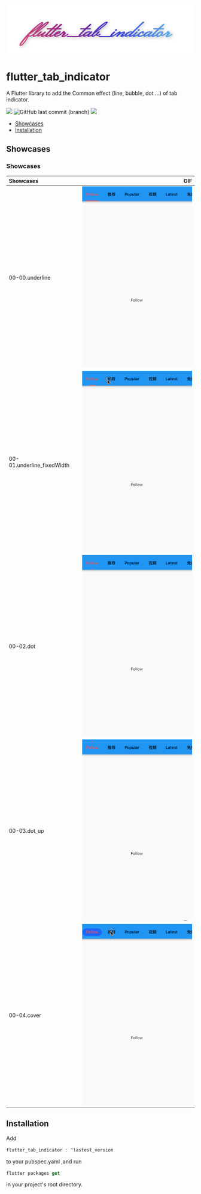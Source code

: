 ![](https://github.com/CrabMen/CMResources/blob/master/flutter_tab_indicator/flutter_tab_indicator_logo.jpeg)
# flutter_tab_indicator
A Flutter library to add the Common effect (line, bubble, dot ...) of tab indicator.

![](https://img.shields.io/pub/v/flutter_tab_indicator)
![GitHub last commit (branch)](https://img.shields.io/github/last-commit/CrabMen/flutter_tab_indicator/main)
![](https://img.shields.io/apm/l/vim-mode.svg)

* [Showcases](#screenshots)
* [Installation](#installation)



## <a id="screenshots"></a>Showcases

### <a id="screenshots-basic"></a>Showcases

| Showcases    |    GIF|
| :-------- | --------:| 
|00-00.underline |![](https://raw.githubusercontent.com/CrabMen/CMResources/master/flutter_tab_indicator/flutter_tab_indicator00.gif)|
|00-01.underline_fixedWidth |![](https://raw.githubusercontent.com/CrabMen/CMResources/master/flutter_tab_indicator/flutter_tab_indicator01.gif)|
|00-02.dot |![](https://raw.githubusercontent.com/CrabMen/CMResources/master/flutter_tab_indicator/flutter_tab_indicator02.gif)|
|00-03.dot_up |![](https://raw.githubusercontent.com/CrabMen/CMResources/master/flutter_tab_indicator/flutter_tab_indicator03.gif)|
|00-04.cover |![](https://raw.githubusercontent.com/CrabMen/CMResources/master/flutter_tab_indicator/flutter_tab_indicator04.gif)|

## <a id="installation"></a>Installation
Add
```dart
flutter_tab_indicator : ^lastest_version
```
to your pubspec.yaml ,and run
```dart
flutter packages get 
```
in your project's root directory.
